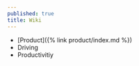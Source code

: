 ```yaml
---
published: true
title: Wiki
---
```


- [Product]({% link product/index.md %})
- Driving
- Productivitiy
